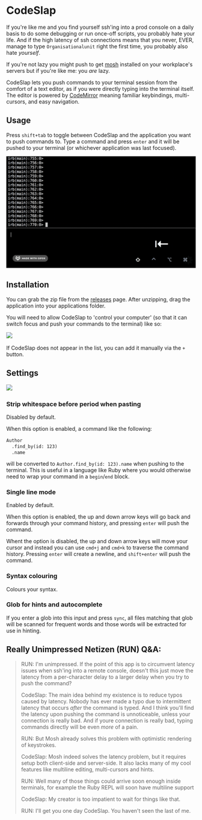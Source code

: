 # CodeSlap

If you're like me and you find yourself ssh'ing into a prod console on a daily basis to do some debugging or run once-off scripts, you probably hate your life.
And if the high latency of ssh connections means that you never, EVER, manage to type `Organisationalunit` right the first time, you probably also hate _yourself_.

If you're not lazy you might push to get [mosh](https://github.com/mobile-shell/mosh) installed on your workplace's servers but if you're like me: you _are_ lazy.

CodeSlap lets you push commands to your terminal session from the comfort of a text editor, as if you were directly typing into the terminal itself. The editor is powered by [CodeMirror](https://github.com/codemirror/CodeMirror) meaning familiar keybindings, multi-cursors, and easy navigation.

## Usage

Press `shift+tab` to toggle between CodeSlap and the application you want to push commands to. Type a command and press `enter` and it will be pushed to your terminal (or whichever application was last focused).

![demo](./github_assets/demo4.gif)

## Installation

You can grab the zip file from the [releases](https://github.com/jesseduffield/CodeSlap/releases) page. After unzipping, drag the application into your applications folder.

You will need to allow CodeSlap to 'control your computer' (so that it can switch focus and push your commands to the terminal) like so:

![](https://i.imgur.com/sFbpCvi.png)

If CodeSlap does not appear in the list, you can add it manually via the `+` button.

## Settings

![](https://i.imgur.com/SVghlXA.png)

### Strip whitespace before period when pasting

Disabled by default.

When this option is enabled, a command like the following:

```
Author
  .find_by(id: 123)
  .name
```

will be converted to `Author.find_by(id: 123).name` when pushing to the terminal. This is useful in a language like Ruby where you would otherwise need to wrap your command in a `begin`/`end` block.

### Single line mode

Enabled by default.

When this option is enabled, the up and down arrow keys will go back and forwards through your command history, and pressing `enter` will push the command.

Whent the option is disabled, the up and down arrow keys will move your cursor and instead you can use `cmd+j` and `cmd+k` to traverse the command history. Pressing `enter` will create a newline, and `shift+enter` will push the command.

### Syntax colouring

Colours your syntax.

### Glob for hints and autocomplete

If you enter a glob into this input and press `sync`, all files matching that glob will be scanned for frequent words and those words will be extracted for use in hinting.

## Really Unimpressed Netizen (RUN) Q&A:

> RUN: I'm unimpressed. If the point of this app is to circumvent latency issues when ssh'ing into a remote console, doesn't this just move the latency from a per-character delay to a larger delay when you try to push the command?
>
> CodeSlap: The main idea behind my existence is to reduce typos caused by latency. Nobody has ever made a typo due to intermittent latency that occurs _after_ the command is typed. And I think you'll find the latency upon pushing the command is unnoticeable, unless your connection is really bad. And if youre connection is really bad, typing commands directly will be even _more_ of a pain.
>
> RUN: But Mosh already solves this problem with optimistic rendering of keystrokes.
>
> CodeSlap: Mosh indeed solves the latency problem, but it requires setup both client-side and server-side. It also lacks many of my cool features like multiline editing, multi-cursors and hints.
>
> RUN: Well many of those things could arrive soon enough inside terminals, for example the Ruby REPL will soon have multiline support
>
> CodeSlap: My creator is too impatient to wait for things like that.
>
> RUN: I'll get you one day CodeSlap. You haven't seen the last of me.
